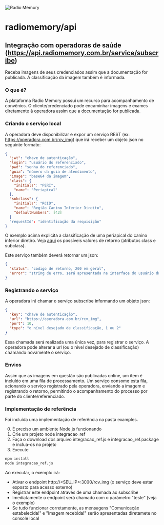 ![Radio Memory](https://radiomemory.com.br/wp-content/uploads/2020/02/logo-site-com-borda.png)
# radiomemory/api

## Integração com operadoras de saúde (https://api.radiomemory.com.br/service/subscribe)
Receba imagens de seus credenciados assim que a documentação for publicada. A classificação da imagem também é informada.

### O que é?
A plataforma Radio Memory possui um recurso para acompanhamento de convênios. O cliente/credenciado pode encaminhar imagens e exames diretamente à operadora assim que a documentação for publicada.

### Criando o serviço local
A operadora deve disponibilizar e expor um serviço REST (ex: https://operadora.com.br/rcv_img) que irá receber um objeto json no seguinte formato:

```json
{
  "jwt": "chave de autenticação",
  "login": "usuário do referenciado",
  "pwd": "senha do referenciado",
  "guia": "número da guia de atendimento",
  "image": "base64 da imagem",
  "class": {
    "initials": "PERI",
    "name": "Periapical"
  },
  "subclass": {
    "initials": "RCID",
    "name": "Região Canino Inferior Direito",
    "defaultNumbers": [43]
  }
  "requestId": "identificação da requisição"
}
```
O exemplo acima explicíta a classificação de uma periapical do canino inferior diretiro. Veja [aqui](https://github.com/radiomemory/api/tree/main/ia/classify) os possíveis valores de retorno (atributos class e subclass).

Este serviço também deverá retornar um json:

```json
{
  "status": "código de retorno, 200 em geral",
  "error": "string de erro, será apresentada na interface do usuário da integração"
}
```

### Registrando o serviço
A operadora irá chamar o serviço subscribe informando um objeto json:

```json
{
  "key": "chave de autenticação",
  "url": "https://operadora.com.br/rcv_img",
  "port": 10,
  "type": "o nível desejado de classificação, 1 ou 2"
}
```

Essa chamada será realizada uma única vez, para registrar o serviço. A operadora pode alterar a url (ou o nível desejado de classificação) chamando novamente o serviço.

### Envios
Assim que as imagens em questão são publicadas online, um item é incluído em uma fila de processamento. Um serviço consome esta fila, acionando o serviço registrado pela operadora, enviando a imagem e registrando o retorno, permitindo o acompanhamento do processo por parte do cliente/referenciado.

### Implementação de referência
Foi incluída uma implementação de referência na pasta examples.

0. É preciso um ambiente Node.js funcionando
1. Crie um projeto node integracao_ref
2. Faça o download dos arquivo integracao_ref.js e integracao_ref.package e inclua-os no projeto
3. Execute
```bash
npm install
node integracao_ref.js
```

Ao executar, o exemplo irá:
* Ativar o endpoint http://<SEU_IP>:3000/rcv_img (o serviço deve estar exposto para acesso externo)
* Registrar este endpoint através de uma chamada ao subscribe
* Imediatamente o endpoint será chamado com o parâmetro "teste" (veja o exemplo)
* Se tudo funcionar corretamente, as mensagens "Comunicação estabelecida!" e "Imagem recebida!" serão apresentadas diretamete no console local

